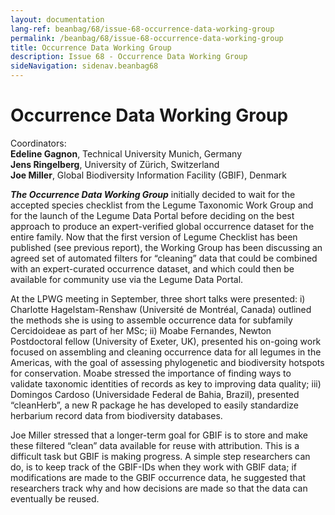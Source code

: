 ```yaml
---
layout: documentation
lang-ref: beanbag/68/issue-68-occurrence-data-working-group
permalink: /beanbag/68/issue-68-occurrence-data-working-group
title: Occurrence Data Working Group
description: Issue 68 - Occurrence Data Working Group
sideNavigation: sidenav.beanbag68
---
```


# Occurrence Data Working Group  

Coordinators:  
**Edeline Gagnon**, Technical University Munich, Germany  
**Jens Ringelberg**, University of Zürich, Switzerland  
**Joe Miller**, Global Biodiversity Information Facility (GBIF), Denmark  

***The Occurrence Data Working Group*** initially decided to wait for the accepted species checklist from the Legume Taxonomic Work Group and for the launch of the Legume Data Portal before deciding on the best approach to produce an expert-verified global occurrence dataset for the entire family. Now that the first version of Legume Checklist has been published (see previous report), the Working Group has been discussing an agreed set of automated filters for “cleaning” data that could be combined with an expert-curated occurrence dataset, and which could then be available for community use via the Legume Data Portal.  

At the LPWG meeting in September, three short talks were presented: i) Charlotte Hagelstam-Renshaw (Université de Montréal, Canada) outlined the methods she is using to assemble occurrence data for subfamily Cercidoideae as part of her MSc; ii) Moabe Fernandes, Newton Postdoctoral fellow (University of Exeter, UK), presented his on-going work focused on assembling and cleaning occurrence data for all legumes in the Americas, with the goal of assessing phylogenetic and biodiversity hotspots for conservation. Moabe stressed the importance of finding ways to validate taxonomic identities of records as key to improving data quality; iii) Domingos Cardoso (Universidade Federal de Bahia, Brazil), presented “cleanHerb”, a new R package he has developed to easily standardize herbarium record data from biodiversity databases.  

Joe Miller stressed that a longer-term goal for GBIF is to store and make these filtered “clean” data available for reuse with attribution. This is a difficult task but GBIF is making progress. A simple step researchers can do, is to keep track of the GBIF-IDs when they work with GBIF data; if modifications are made to the GBIF occurrence data, he suggested that researchers track why and how decisions are made so that the data can eventually be reused. 
